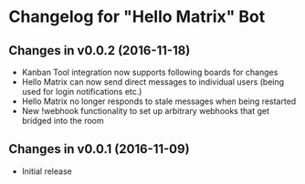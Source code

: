 # Changelog for "Hello Matrix" Bot

## Changes in v0.0.2 (2016-11-18)

- Kanban Tool integration now supports following boards for changes
- Hello Matrix can now send direct messages to individual users (being used for login notifications etc.)
- Hello Matrix no longer responds to stale messages when being restarted
- New !webhook functionality to set up arbitrary webhooks that get bridged into the room

## Changes in v0.0.1 (2016-11-09)

- Initial release
